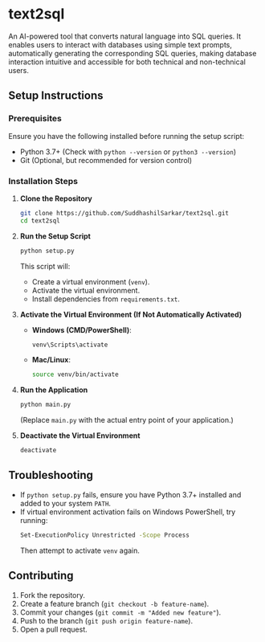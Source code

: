 # text2sql

An AI-powered tool that converts natural language into SQL queries. It enables users to interact with databases using simple text prompts, automatically generating the corresponding SQL queries, making database interaction intuitive and accessible for both technical and non-technical users.

## Setup Instructions

### Prerequisites

Ensure you have the following installed before running the setup script:

- Python 3.7+ (Check with `python --version` or `python3 --version`)
- Git (Optional, but recommended for version control)

### Installation Steps

1. **Clone the Repository**
   ```sh
   git clone https://github.com/SuddhashilSarkar/text2sql.git
   cd text2sql
   ```

2. **Run the Setup Script**
   ```sh
   python setup.py
   ```
   This script will:
   - Create a virtual environment (`venv`).
   - Activate the virtual environment.
   - Install dependencies from `requirements.txt`.

3. **Activate the Virtual Environment (If Not Automatically Activated)**

   - **Windows (CMD/PowerShell)**:
     ```sh
     venv\Scripts\activate
     ```

   - **Mac/Linux**:
     ```sh
     source venv/bin/activate
     ```

4. **Run the Application**
   ```sh
   python main.py
   ```
   (Replace `main.py` with the actual entry point of your application.)

5. **Deactivate the Virtual Environment**
   ```sh
   deactivate
   ```

## Troubleshooting

- If `python setup.py` fails, ensure you have Python 3.7+ installed and added to your system `PATH`.
- If virtual environment activation fails on Windows PowerShell, try running:
  ```sh
  Set-ExecutionPolicy Unrestricted -Scope Process
  ```
  Then attempt to activate `venv` again.

## Contributing

1. Fork the repository.
2. Create a feature branch (`git checkout -b feature-name`).
3. Commit your changes (`git commit -m "Added new feature"`).
4. Push to the branch (`git push origin feature-name`).
5. Open a pull request.
